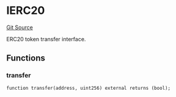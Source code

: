 # IERC20
[Git Source](https://github.com/NaniDAO/accounts/blob/0bdf20bcc3f8bed754d4be8075e960ae6f46a676/src/authority/Guard.sol)

ERC20 token transfer interface.


## Functions
### transfer


```solidity
function transfer(address, uint256) external returns (bool);
```

